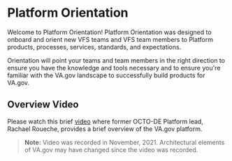 # Platform Orientation
Welcome to Platform Orientation! Platform Orientation was designed to onboard and orient new VFS teams and VFS team members to Platform products, processes, services, standards, and expectations.

Orientation will point your teams and team members in the right direction to ensure you have the knowledge and tools necessary and to ensure you're familiar with the VA.gov landscape to successfully build products for VA.gov.
## Overview Video
Please watch this brief [video](https://www.youtube.com/embed/0cc-VdfI4Q8) where former OCTO-DE Platform lead, Rachael Roueche, provides a brief overview of the VA.gov platform.

> **Note:** Video was recorded in November, 2021. Architectural elements of VA.gov may have changed since the video was recorded.
